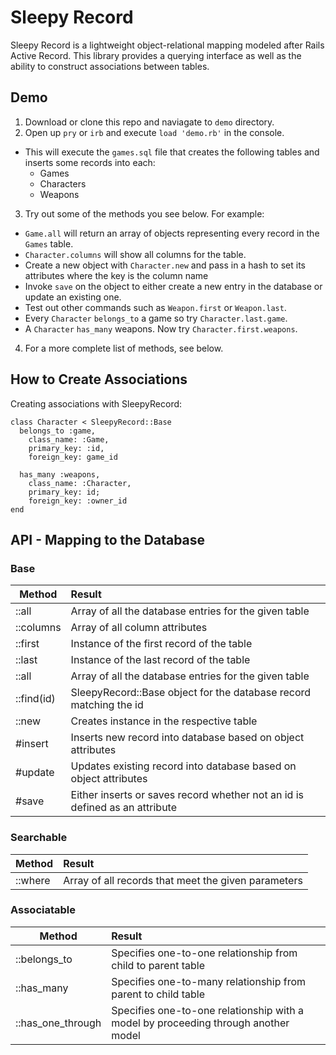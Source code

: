 # Sleepy Record
Sleepy Record is a lightweight object-relational mapping modeled after Rails Active Record. This library provides a querying interface as well as the ability to construct associations between tables.

## Demo
1. Download or clone this repo and naviagate to `demo` directory.
2. Open up `pry` or `irb` and execute `load 'demo.rb'` in the console.
  * This will execute the `games.sql` file that creates the following tables and inserts some records into each:
    + Games
    + Characters
    + Weapons
3. Try out some of the methods you see below. For example:
  * `Game.all` will return an array of objects representing every record in the `Games` table.
  * `Character.columns` will show all columns for the table.
  * Create a new object with `Character.new` and pass in a hash to set its attributes where the key is the column name
  * Invoke `save` on the object to either create a new entry in the database or update an existing one.
  * Test out other commands such as `Weapon.first` or `Weapon.last`.
  * Every `Character` `belongs_to` a game so try `Character.last.game`.
  * A `Character` `has_many` weapons. Now try `Character.first.weapons`.
4. For a more complete list of methods, see below.

## How to Create Associations
Creating associations with SleepyRecord:
```
class Character < SleepyRecord::Base
  belongs_to :game,
    class_name: :Game,
    primary_key: :id,
    foreign_key: game_id

  has_many :weapons,
    class_name: :Character,
    primary_key: id;
    foreign_key: :owner_id
end
```
## API - Mapping to the Database

### Base

| Method     | Result        |
| ---------  |:--------------|
| ::all      | Array of all the database entries for the given table |
| ::columns  | Array of all column attributes |
| ::first    | Instance of the first record of the table |
| ::last     | Instance of the last record of the table |
| ::all      | Array of all the database entries for the given table |
| ::find(id) | SleepyRecord::Base object for the database record matching the id |
| ::new      | Creates instance in the respective table |
| #insert    | Inserts new record into database based on object attributes |
| #update    | Updates existing record into database based on object attributes |
| #save      | Either inserts or saves record whether not an id is defined as an attribute |

### Searchable

| Method    | Result        |
| --------- |:--------------|
| ::where   | Array of all records that meet the given parameters |


### Associatable

| Method            | Result        |
| ----------------- |:--------------|
| ::belongs_to      | Specifies one-to-one relationship from child to parent table |
| ::has_many        | Specifies one-to-many relationship from parent to child table |
| ::has_one_through | Specifies one-to-one relationship with a model by proceeding through another model |

